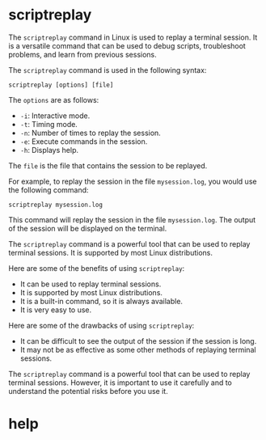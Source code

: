 # scriptreplay

The `scriptreplay` command in Linux is used to replay a terminal session. It is a versatile command that can be used to debug scripts, troubleshoot problems, and learn from previous sessions.

The `scriptreplay` command is used in the following syntax:

```
scriptreplay [options] [file]
```

The `options` are as follows:

* `-i`: Interactive mode.
* `-t`: Timing mode.
* `-n`: Number of times to replay the session.
* `-e`: Execute commands in the session.
* `-h`: Displays help.

The `file` is the file that contains the session to be replayed.

For example, to replay the session in the file `mysession.log`, you would use the following command:

```
scriptreplay mysession.log
```

This command will replay the session in the file `mysession.log`. The output of the session will be displayed on the terminal.

The `scriptreplay` command is a powerful tool that can be used to replay terminal sessions. It is supported by most Linux distributions.

Here are some of the benefits of using `scriptreplay`:

* It can be used to replay terminal sessions.
* It is supported by most Linux distributions.
* It is a built-in command, so it is always available.
* It is very easy to use.

Here are some of the drawbacks of using `scriptreplay`:

* It can be difficult to see the output of the session if the session is long.
* It may not be as effective as some other methods of replaying terminal sessions.

The `scriptreplay` command is a powerful tool that can be used to replay terminal sessions. However, it is important to use it carefully and to understand the potential risks before you use it.


# help 

```

```
